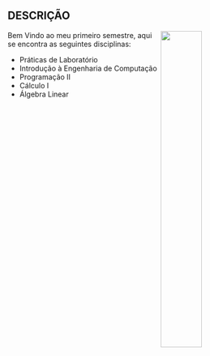 ## DESCRIÇÃO
<img align="right" width="40%" src="https://user-images.githubusercontent.com/80075307/220180504-6caa4295-9312-4b2a-86d3-c1aaf286c779.png">

Bem Vindo ao meu primeiro semestre, aqui se encontra as seguintes disciplinas:

* Práticas de Laboratório 
* Introdução à Engenharia de Computação
* Programação II
* Cálculo I
* Álgebra Linear
